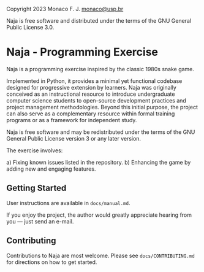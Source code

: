 Copyright 2023 Monaco F. J. <monaco@usp.br>

Naja is free software and distributed under the terms of the GNU General
Public License 3.0.

Naja - Programming Exercise
==============================

Naja is a programming exercise inspired by the classic 1980s snake game.

Implemented in Python, it provides a minimal yet functional codebase designed
for progressive extension by learners. Naja was originally conceived as an
instructional resource to introduce undergraduate computer science students to
open-source development practices and project management methodologies. Beyond
this initial purpose, the project can also serve as a complementary resource
within formal training programs or as a framework for independent study.

Naja is free software and may be redistributed under the terms of the GNU
General Public License version 3 or any later version.

The exercise involves:

a) Fixing known issues listed in the repository. b) Enhancing the game by adding
new and engaging features.

Getting Started
------------------------------

User instructions are available in `docs/manual.md`.

If you enjoy the project, the author would greatly appreciate hearing from you —
just send an e-mail.

Contributing
------------------------------

Contributions to Naja are most welcome. Please see `docs/CONTRIBUTING.md` for
directions on how to get started.
